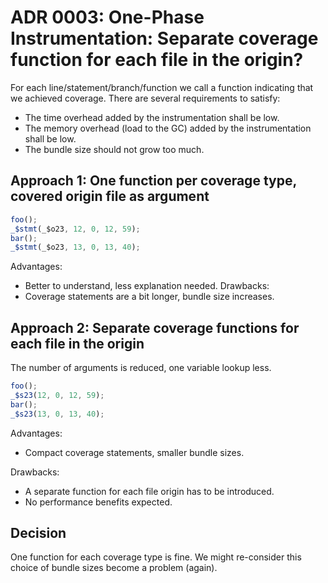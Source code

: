 # ADR 0003: One-Phase Instrumentation: Separate coverage function for each file in the origin?

For each line/statement/branch/function we call a function indicating
that we achieved coverage. There are several requirements to satisfy:
- The time overhead added by the instrumentation shall be low.
- The memory overhead (load to the GC) added by the instrumentation shall be low.
- The bundle size should not grow too much.

## Approach 1: One function per coverage type, covered origin file as argument

```javascript
foo();
_$stmt(_$o23, 12, 0, 12, 59);
bar();
_$stmt(_$o23, 13, 0, 13, 40);
```

Advantages:
- Better to understand, less explanation needed.
Drawbacks:
- Coverage statements are a bit longer, bundle size increases.

## Approach 2: Separate coverage functions for each file in the origin 

The number of arguments is reduced, one variable lookup less.

```javascript
foo();
_$s23(12, 0, 12, 59);
bar();
_$s23(13, 0, 13, 40);
```

Advantages: 
- Compact coverage statements, smaller bundle sizes.

Drawbacks:
- A separate function for each file origin has to be introduced.
- No performance benefits expected.

## Decision

One function for each coverage type is fine. We might re-consider this choice
of bundle sizes become a problem (again).